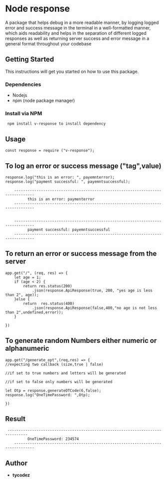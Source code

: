 
# Node response

A package that helps debug in a more readable manner, by logging logged error and success message in the terminal in a well-formatted manner, which aids readability and helps in the separation of different logged responses as well as returning server success and error message in a general format throughout your codebase

## Getting Started

This instructions will get you started on how to use this package.

### Dependencies
* Nodejs
* npm (node package manager)


### Install via NPM
```
 npm install v-response to install dependency
```

## Usage
```
const response = require ("v-response");

```
## To log an error or success message ("tag",value)
```
response.log("this is an error: ", payemnterror);
response.log("payment successful: ", payemntsuccessful);

    -------------------------------------------------------------------------------
          this is an error: paymenterror
    -------------------------------------------------------------------------------
    
    
    -------------------------------------------------------------------------------
          payment successful: payemntsuccessful
    -------------------------------------------------------------------------------

```


## To return  an error or success message from the server
```
app.get("/", (req, res) => {
    let age = 1;
    if (age < 2) {
        return res.status(200)
            .json(response.ApiResponse(true, 200, "yes age is less than 2", age));
    }else {
        return  res.status(400)
            .json(response.ApiResponse(false,400,"no age is not less than 2",undefined,error));
    }

})
```


## To generate random Numbers either numeric or alphanumeric

```
app.get("/generate_opt",(req,res) => {
//expecting two callback (size,true | false)

//if set to true numbers and letters will be generated

//if set to false only numbers will be generated 

let Otp = response.generateOTCode(6,false);
response.log("OneTimePassword: ",Otp);

})
```
## Result
```
 -------------------------------------------------------------------------------
          OneTimePassword: 234574
    -------------------------------------------------------------------------------
```
   

## Author

* **tycodez** 


